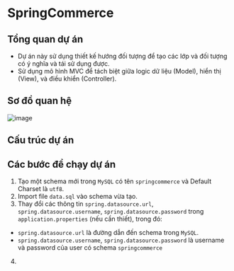 # SpringCommerce
## Tổng quan dự án
- Dự án này sử dụng thiết kế hướng đối tượng để tạo các lớp và đối tượng có ý nghĩa và tái sử dụng được.
- Sử dụng mô hình MVC để tách biệt giữa logic dữ liệu (Model), hiển thị (View), và điều khiển (Controller).
## Sơ đồ quan hệ
![image](https://github.com/Luanardo/SpringCommerce/assets/122257380/5c20db22-aa18-456a-82c1-76343cf05e2a)
## Cấu trúc dự án

## Các bước để chạy dự án
1. Tạo một schema mới trong `MySQL` có tên `springcommerce` và Default Charset là `utf8`.
2. Import file `data.sql` vào schema vừa tạo.
3. Thay đổi các thông tin `spring.datasource.url`, `spring.datasource.username`, `spring.datasource.password` trong `application.properties` (nếu cần thiết), trong đó:
  - `spring.datasource.url` là đường dẫn đến schema trong `MySQL`.
  - `spring.datasource.username`, `spring.datasource.password` là username và password của user có schema `springcommerce`
4. 
